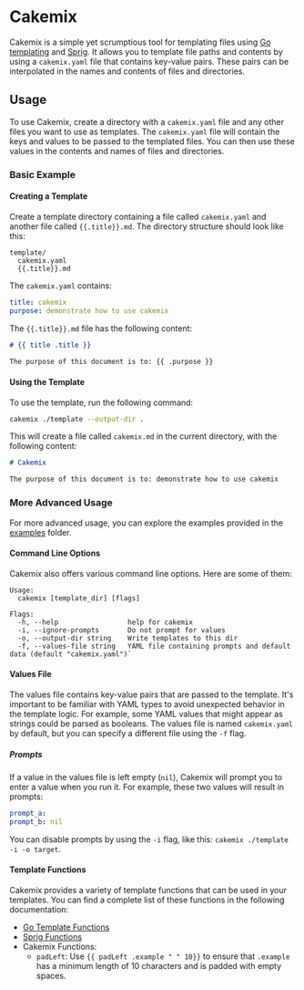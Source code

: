 # Cakemix

Cakemix is a simple yet scrumptious tool for templating files using [Go templating](http://golang.org/pkg/text/template/) and [Sprig](https://github.com/Masterminds/sprig). It allows you to template file paths and contents by using a `cakemix.yaml` file that contains key-value pairs. These pairs can be interpolated in the names and contents of files and directories.

## Usage

To use Cakemix, create a directory with a `cakemix.yaml` file and any other files you want to use as templates. The `cakemix.yaml` file will contain the keys and values to be passed to the templated files. You can then use these values in the contents and names of files and directories.

### Basic Example

#### Creating a Template

Create a template directory containing a file called `cakemix.yaml` and another file called `{{.title}}.md`. The directory structure should look like this:

```
template/
  cakemix.yaml
  {{.title}}.md
```

The `cakemix.yaml` contains:

```yaml
title: cakemix
purpose: demonstrate how to use cakemix
```

The `{{.title}}.md` file has the following content:

```md
# {{ title .title }}

The purpose of this document is to: {{ .purpose }}
```

#### Using the Template

To use the template, run the following command:

```sh
cakemix ./template --output-dir .
```

This will create a file called `cakemix.md` in the current directory, with the following content:

```md
# Cakemix

The purpose of this document is to: demonstrate how to use cakemix
```

### More Advanced Usage

For more advanced usage, you can explore the examples provided in the [examples](examples) folder.

#### Command Line Options

Cakemix also offers various command line options. Here are some of them:

```
Usage:
  cakemix [template_dir] [flags]

Flags:
  -h, --help                 help for cakemix
  -i, --ignore-prompts       Do not prompt for values
  -o, --output-dir string    Write templates to this dir
  -f, --values-file string   YAML file containing prompts and default data (default "cakemix.yaml")`
```

#### Values File

The values file contains key-value pairs that are passed to the template. It's important to be familiar with YAML types to avoid unexpected behavior in the template logic. For example, some YAML values that might appear as strings could be parsed as booleans. The values file is named `cakemix.yaml` by default, but you can specify a different file using the `-f` flag.

##### Prompts

If a value in the values file is left empty (`nil`), Cakemix will prompt you to enter a value when you run it. For example, these two values will result in prompts:

```yaml
prompt_a:
prompt_b: nil
```

You can disable prompts by using the `-i` flag, like this: `cakemix ./template -i -o target`.

#### Template Functions

Cakemix provides a variety of template functions that can be used in your templates. You can find a complete list of these functions in the following documentation:

- [Go Template Functions](https://pkg.go.dev/text/template#hdr-Functions)
- [Sprig Functions](https://masterminds.github.io/sprig/)
- Cakemix Functions:
  - `padLeft`: Use `{{ padLeft .example " " 10}}` to ensure that `.example` has a minimum length of 10 characters and is padded with empty spaces.
